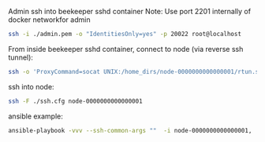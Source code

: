 

Admin ssh into beekeeper sshd container
Note: Use port 2201 internally of docker networkfor admin
```bash
ssh -i ./admin.pem -o "IdentitiesOnly=yes" -p 20022 root@localhost
```


From inside beekeeper sshd container, connect to node (via reverse ssh tunnel):
```bash
ssh -o 'ProxyCommand=socat UNIX:/home_dirs/node-0000000000000001/rtun.sock -' vagrant@foo
```

ssh into node:
```bash
ssh -F ./ssh.cfg node-0000000000000001
```



ansible example:
```bash
ansible-playbook -vvv --ssh-common-args ""  -i node-0000000000000001, ./playbook.yml --ask-pass
```